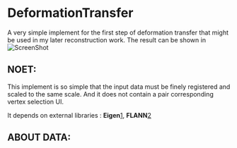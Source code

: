 DeformationTransfer
===================

A very simple implement for the first step of deformation transfer that might be
used in my later reconstruction work. The result can be shown in
![ScreenShot](https://raw.github.com/JiaxiangZheng/DeformationTransfer/master/data/result.png)

NOET:
-------------------
This implement is so simple that the input data must be finely registered and
scaled to the same scale. And it does not contain a pair corresponding vertex
selection UI.

It depends on external libraries : **Eigen**[1], **FLANN**[2]

ABOUT DATA:
------------------


[1]: http://eigen.tuxfamily.org
[2]: http://www.cs.ubc.ca/~mariusm/index.php/FLANN/FLANN 
